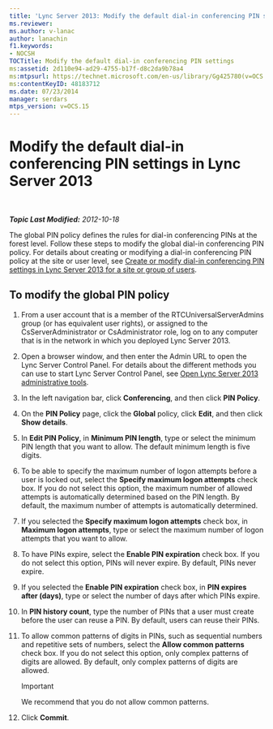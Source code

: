 ```yaml
---
title: 'Lync Server 2013: Modify the default dial-in conferencing PIN settings'
ms.reviewer: 
ms.author: v-lanac
author: lanachin
f1.keywords:
- NOCSH
TOCTitle: Modify the default dial-in conferencing PIN settings
ms:assetid: 2d110e94-ad29-4755-b17f-d8c2da9b78a4
ms:mtpsurl: https://technet.microsoft.com/en-us/library/Gg425780(v=OCS.15)
ms:contentKeyID: 48183712
ms.date: 07/23/2014
manager: serdars
mtps_version: v=OCS.15
---
```


<div data-xmlns="http://www.w3.org/1999/xhtml">

<div class="topic" data-xmlns="http://www.w3.org/1999/xhtml" data-msxsl="urn:schemas-microsoft-com:xslt" data-cs="https://msdn.microsoft.com/">

<div data-asp="https://msdn2.microsoft.com/asp">

# Modify the default dial-in conferencing PIN settings in Lync Server 2013

</div>

<div id="mainSection">

<div id="mainBody">

<span> </span>

_**Topic Last Modified:** 2012-10-18_

The global PIN policy defines the rules for dial-in conferencing PINs at the forest level. Follow these steps to modify the global dial-in conferencing PIN policy. For details about creating or modifying a dial-in conferencing PIN policy at the site or user level, see [Create or modify dial-in conferencing PIN settings in Lync Server 2013 for a site or group of users](lync-server-2013-create-or-modify-dial-in-conferencing-pin-settings-for-a-site-or-group-of-users.md).

<div>

## To modify the global PIN policy

1.  From a user account that is a member of the RTCUniversalServerAdmins group (or has equivalent user rights), or assigned to the CsServerAdministrator or CsAdministrator role, log on to any computer that is in the network in which you deployed Lync Server 2013.

2.  Open a browser window, and then enter the Admin URL to open the Lync Server Control Panel. For details about the different methods you can use to start Lync Server Control Panel, see [Open Lync Server 2013 administrative tools](lync-server-2013-open-lync-server-administrative-tools.md).

3.  In the left navigation bar, click **Conferencing**, and then click **PIN Policy**.

4.  On the **PIN Policy** page, click the **Global** policy, click **Edit**, and then click **Show details**.

5.  In **Edit PIN Policy**, in **Minimum PIN length**, type or select the minimum PIN length that you want to allow. The default minimum length is five digits.

6.  To be able to specify the maximum number of logon attempts before a user is locked out, select the **Specify maximum logon attempts** check box. If you do not select this option, the maximum number of allowed attempts is automatically determined based on the PIN length. By default, the maximum number of attempts is automatically determined.

7.  If you selected the **Specify maximum logon attempts** check box, in **Maximum logon attempts**, type or select the maximum number of logon attempts that you want to allow.

8.  To have PINs expire, select the **Enable PIN expiration** check box. If you do not select this option, PINs will never expire. By default, PINs never expire.

9.  If you selected the **Enable PIN expiration** check box, in **PIN expires after (days)**, type or select the number of days after which PINs expire.

10. In **PIN history count**, type the number of PINs that a user must create before the user can reuse a PIN. By default, users can reuse their PINs.

11. To allow common patterns of digits in PINs, such as sequential numbers and repetitive sets of numbers, select the **Allow common patterns** check box. If you do not select this option, only complex patterns of digits are allowed. By default, only complex patterns of digits are allowed.
    
    <div>
    

    > [!IMPORTANT]  
    > We recommend that you do not allow common patterns.

    
    </div>

12. Click **Commit**.

</div>

</div>

<span> </span>

</div>

</div>

</div>

